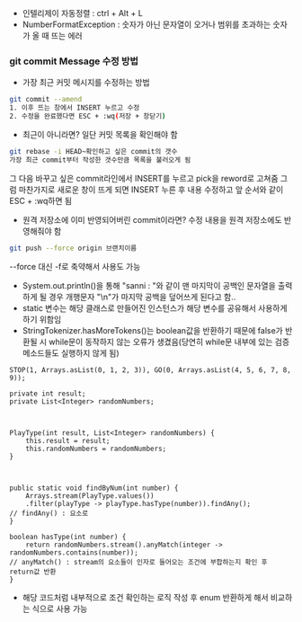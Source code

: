 - 인텔리제이 자동정렬 : ctrl + Alt + L
- NumberFormatException : 숫자가 아닌 문자열이 오거나 범위를 초과하는 숫자가 올 때 뜨는 에러
### git commit Message 수정 방법
- 가장 최근 커밋 메시지를 수정하는 방법
```bash
git commit --amend
1. 이후 뜨는 창에서 INSERT 누르고 수정
2. 수정을 완료했다면 ESC + :wq(저장 + 창닫기)
```
- 최근이 아니라면? 일단 커밋 목록을 확인해야 함
```bash
git rebase -i HEAD~확인하고 싶은 commit의 갯수
가장 최근 commit부터 작성한 갯수만큼 목록을 불러오게 됨
```
그 다음 바꾸고 싶은 commit라인에서 INSERT를 누르고 pick을 reword로 고쳐줌
그럼 마찬가지로 새로운 창이 뜨게 되면 INSERT 누른 후 내용 수정하고 앞 순서와 같이 ESC + :wq하면 됨
- 원격 저장소에 이미 반영되어버린 commit이라면? 수정 내용을 원격 저장소에도 반영해줘야 함
```bash
git push --force origin 브랜치이름
```
--force 대신 -f로 축약해서 사용도 가능

- System.out.println()을 통해 "sanni : "와 같이 맨 마지막이 공백인 문자열을 출력하게 될 경우 개행문자 "\n"가 마지막 공백을 덮어쓰게 된다고 함..
- static 변수는 해당 클래스로 만들어진 인스턴스가 해당 변수를 공유해서 사용하게 하기 위함임
- StringTokenizer.hasMoreTokens()는 boolean값을 반환하기 때문에 false가 반환될 시 while문이 동작하지 않는 오류가 생겼음(당연히 while문 내부에 있는 검증 메소드들도 실행하지 않게 됨)

```
STOP(1, Arrays.asList(0, 1, 2, 3)), GO(0, Arrays.asList(4, 5, 6, 7, 8, 9));

private int result;
private List<Integer> randomNumbers;

  

PlayType(int result, List<Integer> randomNumbers) {
	this.result = result;
	this.randomNumbers = randomNumbers;
}

  

public static void findByNum(int number) {
	Arrays.stream(PlayType.values())
	.filter(playType -> playType.hasType(number)).findAny();
// findAny() : 요소로
}

boolean hasType(int number) {
	return randomNumbers.stream().anyMatch(integer -> randomNumbers.contains(number));
// anyMatch() : stream의 요소들이 인자로 들어오는 조건에 부합하는지 확인 후 return값 반환
}
```
- 해당 코드처럼 내부적으로 조건 확인하는 로직 작성 후 enum 반환하게 해서 비교하는 식으로 사용 가능